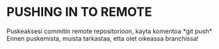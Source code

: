 <h1> PUSHING IN TO REMOTE </h1>
<p>Puskeaksesi commitin remote repositorioon, kayta komentoa *git push*
Ennen puskemista, muista tarkastaa, etta olet oikeassa branchissa!
